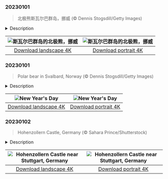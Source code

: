 

### 20230101

> 北极熊斯瓦尔巴群岛，挪威 (© Dennis Stogsdill/Getty Images)

<details>
<summary>Description</summary>

> 如果你计划在新年第一天跳进冰冷刺骨的湖泊或海湾，那么你就会明白我们今天为什么要展示这张拍摄于挪威斯瓦尔巴群岛的照片。世界各地的人们常常在新年第一天像北极熊一样跳进水里。无论他们是为了慈善、忏悔，还是为了惊世骇俗，这都是迎接新年第一天的最好的方式。当然，对于北极熊来说，这可没什么特别的，不过是它们每天的日常而已。
> 
> 
> 
> 

</details>

| ![斯瓦尔巴群岛的北极熊，挪威](https://cn.bing.com/th?id=OHR.NorwayNYD_ZH-CN7856439066_UHD.jpg&pid=hp&w=400&h=224&rs=1&c=4) | ![斯瓦尔巴群岛的北极熊，挪威](https://cn.bing.com/th?id=OHR.NorwayNYD_ZH-CN7856439066_1080x1920.jpg&pid=hp&w=155&h=315&rs=1&c=4) |
|:---------:|:---------:|
| [Download landscape 4K](https://cn.bing.com/th?id=OHR.NorwayNYD_ZH-CN7856439066_UHD.jpg) | [Download portrait 4K](https://cn.bing.com/th?id=OHR.NorwayNYD_ZH-CN7856439066_1080x1920.jpg) |

### 20230101

> Polar bear in Svalbard, Norway (© Dennis Stogsdill/Getty Images)

<details>
<summary>Description</summary>

> If your first scheduled activity of the day has ever involved intentionally jumping into an icy lake or a frigid bay, then you understand the relevance of today's image from the Svalbard Islands of Norway. Polar bear plunges, as these swims have come to be known, take place all over the world, often on New Year's Day. Whether people take the plunge for charity, penance, or shock value, there's no better way to put an exclamation point on the first day of the year. Of course, for actual polar bears, ice cold plunges are an everyday occurrence and won't elicit much more than a yawn.
> 
> 
> 
> 

</details>

| ![New Year's Day](https://cn.bing.com/th?id=OHR.NorwayNYD_EN-US3880728634_UHD.jpg&pid=hp&w=400&h=224&rs=1&c=4) | ![New Year's Day](https://cn.bing.com/th?id=OHR.NorwayNYD_EN-US3880728634_1080x1920.jpg&pid=hp&w=155&h=315&rs=1&c=4) |
|:---------:|:---------:|
| [Download landscape 4K](https://cn.bing.com/th?id=OHR.NorwayNYD_EN-US3880728634_UHD.jpg) | [Download portrait 4K](https://cn.bing.com/th?id=OHR.NorwayNYD_EN-US3880728634_1080x1920.jpg) |

### 20230102

> Hohenzollern Castle, Germany (© Sahara Prince/Shutterstock)

<details>
<summary>Description</summary>

> For the charming Hohenzollern Castle, the third time really was the charm. Constructed on the top of Hohenzollern Mountain in the 11th century, the castle was largely ruined by a 10-month siege in 1423, only to be rebuilt a few decades later. It then served as an important strategic stronghold before again falling into disrepair. In the 19th century, King Frederick William IV of Prussia, best remembered for his commitment to building great works across Germany, had a new castle built on the grounds, replacing almost all the 15th-century construction. Today, Hohenzollern Castle is an open-air museum that hosts more than 350,000 visitors per year, making it one of the most-visited castles in Germany.
> 
> 
> 
> 

</details>

| ![Hohenzollern Castle near Stuttgart, Germany](https://cn.bing.com/th?id=OHR.HohenzollernBurg_EN-US3949412118_UHD.jpg&pid=hp&w=400&h=224&rs=1&c=4) | ![Hohenzollern Castle near Stuttgart, Germany](https://cn.bing.com/th?id=OHR.HohenzollernBurg_EN-US3949412118_1080x1920.jpg&pid=hp&w=155&h=315&rs=1&c=4) |
|:---------:|:---------:|
| [Download landscape 4K](https://cn.bing.com/th?id=OHR.HohenzollernBurg_EN-US3949412118_UHD.jpg) | [Download portrait 4K](https://cn.bing.com/th?id=OHR.HohenzollernBurg_EN-US3949412118_1080x1920.jpg) |